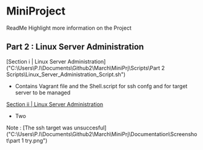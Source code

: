 # MiniProject

ReadMe Highlight more information on the Project 


## Part 2 : Linux Server Administration


[Section i | Linux Server Administration]("C:\Users\P.I\Documents\Github2\March\MiniPrj\Scripts\Part 2 Scripts\Linux_Server_Administration_Script.sh")
* Contains Vagrant file and the Shell.script for ssh confg and for target server to be managed


[Section ii | Linux Server Administration](./Scripts/Part%202%20Scripts/Linux_Server_Administration_Script.sh)

* Two 

Note : [The ssh target was unsuccesful]("C:\Users\P.I\Documents\Github2\March\MiniPrj\Documentation\Screenshot\part 1 try.png")


